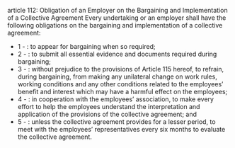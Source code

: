article 112: Obligation of an Employer on the Bargaining and Implementation of a Collective Agreement
Every undertaking or an employer shall have the following obligations on the bargaining and implementation of a collective agreement:
<ul>
			<li>1 - : to appear for bargaining when so required;<ul>
			</ul></li>			<li>2 - : to submit all essential evidence and documents required during bargaining;<ul>
			</ul></li>			<li>3 - : without prejudice to the provisions of Article 115 hereof, to refrain, during bargaining, from making any unilateral change on work rules, working conditions and any other conditions related to the employees’ benefit and interest which may have a harmful effect on the employees;<ul>
			</ul></li>			<li>4 - : in cooperation with the employees’ association, to make every effort to help the employees understand the interpretation and application of the provisions of the collective agreement; and<ul>
			</ul></li>			<li>5 - : unless the collective agreement provides for a lesser period, to meet with the employees’ representatives every six months to evaluate the collective agreement.<ul>
			</ul></li></ul>